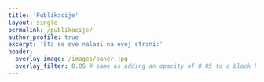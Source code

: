 ```yaml
---
title: 'Publikacije'
layout: single
permalink: /publikacije/
author_profile: true
excerpt: 'Šta se sve nalazi na ovoj strani:'
header:
  overlay_image: /images/baner.jpg
  overlay_filter: 0.05 # same as adding an opacity of 0.05 to a black background
---
```



